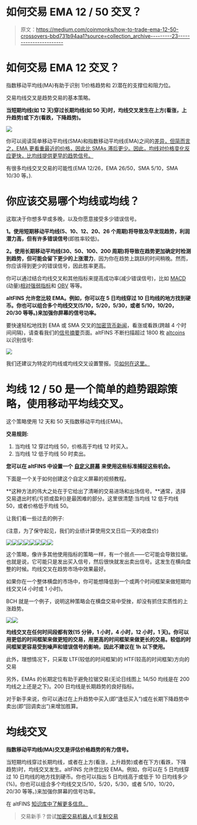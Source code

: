 # 如何交易 EMA 12 / 50 交叉？

> 原文：<https://medium.com/coinmonks/how-to-trade-ema-12-50-crossovers-bbd731b94aa1?source=collection_archive---------23----------------------->

# 如何交易 EMA 12 交叉？

指数移动平均线(MA)有助于识别 1)价格趋势和 2)潜在的支撑位和阻力位。

交易均线交叉是趋势交易的基本策略。

**当短期均线(如 12 天)穿过长期均线(如 50 天)时，均线交叉发生在上方(看涨，上升趋势)或下方(看跌，下降趋势)。**

![](img/363c4eb938f22c5716aa420bda02ee39.png)

你可以阅读简单移动平均线(SMA)和指数移动平均线(EMA)之间的[差异，但简而言之，EMA 更看重最近的价格，因此比 SMAs 滞后更少。因此，均线对价格变化反应更快，比均线提供更早的趋势信号。](https://altfins.com/knowledge-base/sma-vs-ema/)

有很多均线交叉交易的可能性(EMA 12/26，EMA 26/50，SMA 5/10，SMA 10/30 等。).

# 你应该交易哪个均线或均线？

这取决于你想多早或多晚，以及你愿意接受多少错误信号。

**1。**使用短期移动平均线(5、10、12、20、26 个周期)将导致**及早发现趋势，利润潜力高，但有许多错误信号**(即胜率较低)。

**2。**使用长期移动平均线(30、50、100、200 周期)将导致**在趋势更加确定时检测到趋势，但可能会留下更少的上涨潜力**，因为你在趋势上跳跃的时间稍晚。然而，你应该得到更少的错误信号，因此胜率更高。

你可以通过结合均线交叉和其他指标来提高成功率(减少错误信号)，比如 [MACD](https://altfins.com/knowledge-base/macd-line-and-macd-signal-line/) (动量)[相对强弱指标](https://altfins.com/knowledge-base/trading-rsi-and-rsi-divergence/)和 [OBV](https://altfins.com/knowledge-base/obv/) 等等。

**altFINS 允许您比较 EMA。例如，你可以在 5 日均线穿过 10 日均线的地方找到硬币。你也可以组合多个均线交叉(5/10，5/20，5/30，或者 5/10，10/20，20/30 等等。)来加强你屏幕的信号功率。**

要快速轻松地找到 EMA 或 SMA 交叉的[加密货币新闻](https://altfins.com/how-to-find-cryptocurrency-news/)，看涨或看跌(跨越 4 个时间间隔)，请查看我们的[信号摘要](https://platform.altfins.com/summary)页面。altFINS 不断扫描超过 1800 枚 [altcoins](https://altfins.com/knowledge-base/how-to-trade-cryptocurrencies/) 以识别信号:

![](img/d5eb7b107d81ee4900c613ba87f1e0c2.png)

我们还建议为特定的均线或均线交叉设置警报。见[如何在这里。](https://altfins.com/knowledge-base/create-an-alert-2/?seq_no=2)

# 均线 12 / 50 是一个简单的趋势跟踪策略，使用移动平均线交叉。

这个策略使用 12 天和 50 天指数移动平均线(EMA)。

**交易规则:**

1.  当均线 12 穿过均线 50，价格高于均线 12 时买入。
2.  当均线 12 低于均线 50 时卖出。

**您可以在 altFINS 中设置一个** [**自定义屏幕**](https://platform.altfins.com/screener) **来使用这些标准捕捉这些机会。**

下面是一个关于如何创建这个自定义屏幕的视频教程。

**这种方法的伟大之处在于它给出了清晰的交易进场和出场信号。**通常，选择交易退出时机(亏损或盈利)是最困难的部分。这里很清楚:当均线 12 低于均线 50，或者价格低于均线 50。

让我们看一些过去的例子:

(注意，为了保守起见，我们的业绩计算使用交叉日后一天的收盘价)

![](img/71967d1349dd12c4bd78857e4ee82852.png)![](img/bc74b0521ba9194b02fe39e1f93e2916.png)![](img/4f7d4bc796fcd69d63170d727bb43ee1.png)![](img/06162e5e9ae8103874c5d298aed70c8d.png)![](img/b015bf8d3209f1c46d10b70881d8f139.png)![](img/f9dd71ae77e2096acaa614e00fd60cf5.png)![](img/732d81ae5602bf9658a41b8c631377fe.png)![](img/3e82564a90fc53cbaf7f91c38dca2aee.png)

这个策略，像许多其他使用指标的策略一样，有一个弱点——它可能会导致拉锯。也就是说，它可能只是发出买入信号，然后很快就发出卖出信号。这发生在横向盘整的时候。均线交叉在趋势市场中效果最好。

如果你在一个整体横盘的市场中，你可能想降低到一个或两个时间框架来做短期均线交叉(4 小时或 1 小时)。

BCH 就是一个例子，说明这种策略会在横盘交易中受挫，却没有抓住实质性的上涨趋势。

![](img/68d6fdcaeac2c20063ca664546412ab1.png)![](img/f81b3398b78ac5f9934642716d733c4a.png)

**均线交叉在任何时间段都有效(15 分钟，1 小时，4 小时，12 小时，1 天)。你可以用更低的时间框架来做更短的交易，用更高的时间框架来做更长的交易。较低的时间框架更容易受到噪声和错误信号的影响，因此不建议在 1h 以下使用。**

此外，理想情况下，只采取 LTF(较低的时间框架)的 HTF(较高的时间框架)方向的交易

另外，EMAs 的长期定位有助于避免拉锯交易(无论日线图上 14/50 均线是在 200 均线之上还是之下)。200 日均线是长期趋势的良好指标。

对于新手来说，你可以通过在上升趋势中买入(即“逢低买入”)或在长期下降趋势中卖出(即“回调卖出”)来增加胜算。

# 均线交叉

**指数移动平均线(MA)交叉是评估价格趋势的有力信号。**

当短期均线穿过长期均线，或者在上方(看涨，上升趋势)或者在下方(看跌，下降趋势)时，均线交叉发生。altFINS 允许您比较 EMA。例如，你可以在 5 日均线穿过 10 日均线的地方找到硬币。你也可以指出 5 日均线高于或低于 10 日均线多少(%)。你也可以组合多个均线交叉(5/10，5/20，5/30，或者 5/10，10/20，20/30 等等。)来加强你屏幕的信号功率。

在 altFINS [知识库中了解更多信息。](https://altfins.com/knowledge-base/)

> 交易新手？尝试[加密交易机器人](/coinmonks/crypto-trading-bot-c2ffce8acb2a)或[复制交易](/coinmonks/top-10-crypto-copy-trading-platforms-for-beginners-d0c37c7d698c)